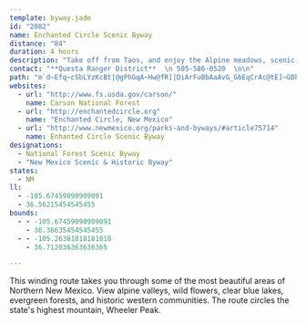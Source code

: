 ```yaml
---
template: byway.jade
id: "2082"
name: Enchanted Circle Scenic Byway
distance: "84"
duration: 4 hours
description: "Take off from Taos, and enjoy the Alpine meadows, scenic vistas and breathtaking views of the northern New Mexico Mountains."
contact: "**Questa Ranger District**  \n 505-586-0520  \n\n"
path: "m`d~Efq~cSbLYzKcBt|@gPhGqA~Hw@fR]|DiArFuBbAaAvG_GbEqCrAc@tE]~GDhg@Vpi@Q`C]zBuAjBqClFuVp@{@b@aB~FoJlEaEdyA__BfD{CtcAuhA^IrKmM|K_M|~@_eARC|J}KbFkGfCyBp^aa@vV{XV?pOuQd@SxHeJZOb~@ecAx@YRo@|N{OlGkI~H_HrFaElFqChIcD~@EDOjGa@tA]|VUfJ]dCe@hG_BfGwCxIkFnHWfEDtB[|Ay@|@IvKeFnLmIxAwBf@QTm@nBsAzCm@fBTjBr@fEbDbGnI|HpGdAx@`CvAhEdB~BaFbDyExBsBrBcA|FoBvAGxHgDzAWP]R?jAu@h@o@zG{B|CkBv@Or@o@l@Gb@s@nIgFnBg@hAu@nAIzAo@rIoB~Au@fB}@|CsD`BeBnCkCLs@bBw@dDuDj@IF]`IeJvKaKpEiCtN{EjB_A`JaIxD{El@o@xAwGf@aFG_Mo@gFiDmQsAuByHiIaAkBgAwEkAgHy@wUq@oFgBmG[oDGaIUcBkCiF{@iDm@oEJsEl@{GhCyOv@cHDy]RaCfCeHtCkEt@mC`@wCByFe@yCsCcJWwER}BlBaF|E}C?Ix@e@`@?DOfGoCxE_EjBkCDgHzAsRfBkFjBeElA}DtBeSHqBZQj@_CdA{B~GuI`@qBFcBi@aKPoBb@{AdFaIf@eCDkDIcBSmOiAyGyBqFKaEDgBxAuLzGsWpBkEx@iC`@wGGuRcAeLu@oC?wBZqCrAiDx@{@PcAx@uA?wCs@mDQgBZ{Ma@oCiAsBiEkCc@q@QcCAmKhA{OOuCwAcGw@}Es@o@sFwBu@s@_AaB_@_C^aH`@sCI{Ck@}Dd@gJGkE}@kEyHqUi@kCLsJQiBq@aBa@K]{@eD}Dy@uCM{A\\eMYaEeAqDgBaEqByGe@}EjBuJToCGuE{AaGUaC@yBd@eDvEoInDsFr@uB^gCVmF@iG}A_Ni@iIPmFr@yALs@jEsLTg@G_KcAeQJ}EXkGLSp@sKG}Ci@iDeCiGuHqN}BkE[E{A_BkEq@iFoCiGqH}@aDi@}Ku@kEoCaEsR{LuMqLyA{@sD{AoH_BiCiAyK_Nm@{@sEgAqBDmF`AqNaDmFuEwIuLiNyLgEiD_@E]w@{As@sAQmCD{H|ByE?yBg@gG]{EyBeEy@iUi@sBWuCeASmBb@mAp@OhFz@bF?tAYjA}@hAoBf@{C?sCkAqKZoIQcAo@w@s@Sg@@i@D{CjAyAG_EqE{Ck@e@{@eAoEsAyAu@OkAZmAlAkAL]MWgJ]sAm@y@w@McBRITyAVk@_@[y@?oAb@wBvAoC^}BS}Ee@aBcFgIi@[aBUkC?]S[cBWwDc@qAwB_CTaBnAgAfASx@Rd@l@bBp@lB?Rc@CeBy@kBAg@q@IkBsDy@kAu@uMuHwnA}AoHaC_GqByCaIoJmA}@an@wr@e@UMWyCsDYEy@mAml@uo@aRaSePeNcPkJyBy@iGiAs_@KeNE_DDwg@QsxAU_c@AoBVaDVqErBgQrLaCzAgKhGoOX}_@sC}zAaMkk@aF{GH{KrAkTvHqGdCaNxEyKvCgJSsJ{BoIkEwC}CoKqPaCyEsAiBuBiFg@qC_bBya@k[kAe^T{ITuCh@sBRwvAz[wPnDuNj@aG|@cFlC_S`NoGzFiEtFcDhGmHpNoDlFmDvCqCt@}Mr@}]iAuIk@cQmBcFm@mWkEaL{@gNK{Kd@cUd@cR|BuJp@sd@rIuFjCaB?wCzB{D`B}DjDmB|AgDpE_EhHsDrKgDbOaApHqAhTyAdIeEnOgHbQoMzRmAtDyBhPyBnIa@dP?jJStGwAxHgFrh@uBvHeBlDgBlBqDnBqKxAqNb@oHj@}E|AcDhDg@rCoCvS}@`C}@`@_BIiLqHeEs@sVhBkCk@{BSgHvA}HsAkCQyGzAmFo@uD`@}BpCyJzLkHvGsDbEwAfEs@vIZxRN`Jp@jMC`JoCpQcA`P{AbEy@hDaAzIPhARfT|@fJzAvFIbC\\rB|@xB@zN`AbFxCrF|@hE~LnPzApDx@~Oz@vCfF`G|BzL|C~FXpB]hAuB~AqErAkJ~@{E|@cErCeGlH{ExIe@xEc@vJoAfDkB~EiFdJkCjEkBhFgClEgApCsG|MoB|BsBfFqBnDYh@eA|EXjDvBrJz@vHjCzHP`GPbE|AbE|@nDExKbHhTj@jGK|Iq@jDN`AyBnRDhPhA~SxBzP?fUVlC~EtPf@xIfA|IxIh`@zCpIrE~GKvBPbDxBhFB~Kt@lGjB|GzBhDlFvDrBbCd@hCg@fF{C`H}@|D[fFb@rNxAdDpG~GpFjIxCfIDa@vAvEd@|GkAf\\IfDdBvGdAzCxDzFxD|ChEhAhCrBDF`BzCdDfDlBlBPHpGpIpH|LhE~D`KtOvGdFnBnB`@hBoBhLHhCAjB_AdE{EtJc@nF{A`KyBzGoAjGm@lE[jBi@tK\\hHD~Fa@xFiCfVyCzLcBhC}HtEaCrEkH|HeEbG_H|FoK~MgGvC{DnAeCjCsB|EyA~J_EzGaBlG_BtN_AfHk@fHy@lF{CfImDtK_@fG^vIE|Ds@jY_@bGYlSx@pNq@pFoBnFqCrK_DzR_AxKGT@dD|@jCnBvAxIdF\\fAqAtGgMaA~WbFvEnEf@l@rDfE~AbEd@nAdJjRr[fp@~FzMpSxb@fIlK~YzXhBdAdIpEtGbCdF`Bp{Ab]|BXxZfHxgAnWtS~E~DvAnBf@rHhDtLtHtdAhp@jJvFf~Ar`AvHbDrHhAzMLlj@cIzToDbLaBxCElF\\~RnAdBr@lCjClBfCzE~I~CrDvAnApQlGhCd@nHhDbMxKlLxJ~G`C|Bh@lRlEfA^hPtB`Nl@"
websites: 
  - url: "http://www.fs.usda.gov/carson/"
    name: Carson National Forest
  - url: "http://enchantedcircle.org"
    name: "Enchanted Circle, New Mexico"
  - url: "http://www.newmexico.org/parks-and-byways/#article75714"
    name: Enhanted Circle Scenic Byway
designations: 
  - National Forest Scenic Byway
  - "New Mexico Scenic & Historic Byway"
states: 
  - NM
ll: 
  - -105.67459090909091
  - 36.56215454545455
bounds: 
  - - -105.67459090909091
    - 36.36635454545455
  - - -105.26381818181818
    - 36.712036363636365

---
```


<p>This winding route takes you through some of the most beautiful areas of Northern New Mexico. View alpine valleys, wild flowers, clear blue lakes, evergreen forests, and historic western communities. The route circles the state's highest mountain, Wheeler Peak.</p>
